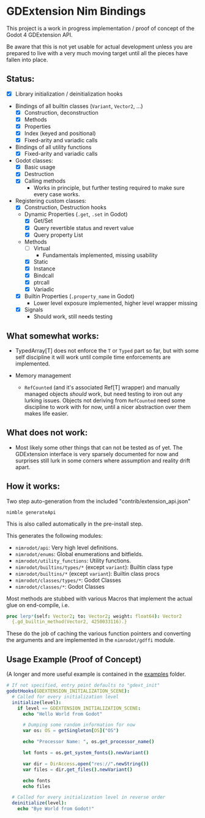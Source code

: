 # GDExtension Nim Bindings
This project is a work in progress implementation / proof of concept of the
Godot 4 GDExtension API.

Be aware that this is not yet usable for actual development unless you are prepared to live with
a very much moving target until all the pieces have fallen into place.

## Status:
  - [x] Library initialization / deinitialization hooks

  - Bindings of all builtin classes (`Variant`, `Vector2`, ...)
    - [x] Construction, deconstruction
    - [x] Methods
    - [x] Properties
    - [x] Index (keyed and positional)
    - [x] Fixed-arity and variadic calls

  - Bindings of all utility functions
    - [x] Fixed-arity and variadic calls

  - Godot classes:
    - [x] Basic usage
    - [x] Destruction
    - [x] Calling methods
      - Works in principle, but further testing required to make sure every case works.

  - Registering custom classes:
    - [x] Construction, Destruction hooks
    - Dynamic Properties (`.get`, `.set` in Godot)
      - [x] Get/Set
      - [x] Query revertible status and revert value
      - [x] Query property List
    - Methods
      - [ ] Virtual
        - Fundamentals implemented, missing usability
      - [x] Static
      - [x] Instance
      - [x] Bindcall
      - [x] ptrcall
      - [x] Variadic
    - [x] Builtin Properties (`.property_name` in Godot)
      - Lower level exposure implemented, higher level wrapper missing
    - [X] Signals
      - Should work, still needs testing

## What somewhat works:
  - TypedArray[T] does not enforce the `T` or `Typed` part so far, but with some self discipline it
    will work until compile time enforcements are implemented.

  - Memory management
    - `RefCounted` (and it's associated Ref[T] wrapper) and manually managed objects *should* work,
       but need testing to iron out any lurking issues. Objects not deriving from `RefCounted` need
       some discipline to work with for now, until a nicer abstraction over them makes life easier.

## What does not work:
  - Most likely some other things that can not be tested as of yet. The GDExtension interface is
    very sparsely documented for now and surprises still lurk in some corners where assumption and
    reality drift apart.

## How it works:

Two step auto-generation from the included "contrib/extension_api.json"

    nimble generateApi

This is also called automatically in the pre-install step.

This generates the following modules:

- `nimrodot/api`: Very high level definitions.
- `nimrodot/enums`: Global enumerations and bitfields.
- `nimrodot/utility_functions`: Utility functions.
- `nimrodot/builtins/types/*` (except `variant`): Builtin class type
- `nimrodot/builtins/*` (except `variant`): Builtin class procs
- `nimrodot/classes/types/*`: Godot Classes
- `nimrodot/classes/*`: Godot Classes

Most methods are stubbed with various Macros that implement the actual glue
on end-compile, i.e.

```nim
proc lerp*(self: Vector2; to: Vector2; weight: float64): Vector2
  {.gd_builtin_method(Vector2, 4250033116).}
```

These do the job of caching the various function pointers and converting the arguments and are implemented in the `nimrodot/gdffi` module.

## Usage Example (Proof of Concept)

(A longer and more useful example is contained in the [examples](/examples) folder.

```nim
# If not specified, entry point defaults to "gdext_init"
godotHooks(GDEXTENSION_INITIALIZATION_SCENE):
  # Called for every initialization level
  initialize(level):
    if level == GDEXTENSION_INITIALIZATION_SCENE:
      echo "Hello World from Godot"

      # Dumping some random information for now
      var os: OS = getSingleton[OS]("OS")

      echo "Processor Name: ", os.get_processor_name()

      let fonts = os.get_system_fonts().newVariant()

      var dir = DirAccess.open("res://".newString())
      var files = dir.get_files().newVariant()

      echo fonts
      echo files

  # Called for every initialization level in reverse order
  deinitialize(level):
    echo "Bye World from Godot!"
```
